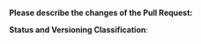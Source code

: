 **Please describe the changes of the Pull Request:**

**Status and Versioning Classification**:

<!--
Please move lines that apply to you out of the comment:
- Code changes have been tested against the Discord API, or there are no code changes
- I know how to update typings and have done so, or typings don't need updating
- This Pull Request changes the library's interface (methods or parameters added)
- This Pull Request includes breaking changes (methods removed or renamed, parameters moved or removed)
- This Pull Request **only** includes non-code changes, like changes to documentation, README, etc.
-->
